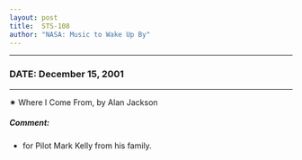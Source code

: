 ```yaml
---
layout: post
title:  STS-108
author: "NASA: Music to Wake Up By"
---
```


----
### DATE: December 15, 2001
----
✷ Where I Come From, by Alan Jackson

##### Comment:
* for Pilot Mark Kelly from his family.
